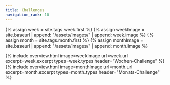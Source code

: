 ```yaml
---
title: Challenges
navigation_rank: 10
---
```

{% assign week = site.tags.week.first %}
{% assign weekImage = site.baseurl | append: "/assets/images/" | append: week.image %}
{% assign month = site.tags.month.first %}
{% assign monthImage = site.baseurl | append: "/assets/images/" | append: month.image %}

<div class="overview">
    {% include overview.html image=weekImage url=week.url excerpt=week.excerpt types=week.types header="Wochen-Challenge" %}
    {% include overview.html image=monthImage url=month.url excerpt=month.excerpt types=month.types header="Monats-Challenge" %}
</div>